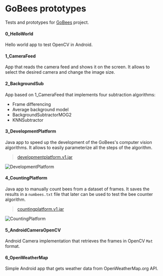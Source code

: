 # GoBees prototypes

Tests and prototypes for [GoBees](https://github.com/davidmigloz/go-bees) project.

#### 0_HelloWorld
Hello world app to test OpenCV in Android.

#### 1_CameraFeed
App that reads the camera feed and shows it on the screen. It allows to select the desired camera and change the image size.

#### 2_BackgroundSub
App based on 1_CameraFeed that implements four subtraction algorithms:
- Frame differencing
- Average background model
- BackgroundSubtractorMOG2
- KNNSubtractor

#### 3_DevelopmentPlatform
Java app to speed up the development of the GoBees's computer vision algorithms. It allows to easily parameterize all the steps of the algorithm.

> [developmentplatform.v1.jar](https://github.com/davidmigloz/go-bees-prototypes/releases/download/v1/developmentplatform.v1.jar)

![DevelopmentPlatform](http://go-bees.readthedocs.io/es/develop/_images/devplatform1.png)

#### 4_CountingPlatform
Java app to manually count bees from a dataset of frames. It saves the results in a `numbees.txt` file that later can be used to test the bee counter algorithm.

> [countingplatform.v1.jar](https://github.com/davidmigloz/go-bees-prototypes/releases/download/v1/countingplatform.v1.jar)

![CountingPlatform](http://go-bees.readthedocs.io/es/develop/_images/counting_platform1.png)

#### 5_AndroidCameraOpenCV
Android Camera implementation that retrieves the frames in OpenCV `Mat` format.

#### 6_OpenWeatherMap
Simple Android app that gets weather data from OpenWeatherMap.org API.
